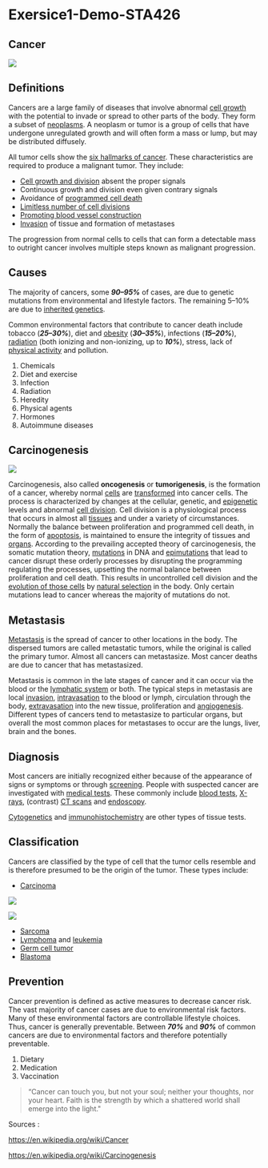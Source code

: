# Exersice1-Demo-STA426
## Cancer

![](images/Tumor_Mesothelioma2_legend.jpg)


## Definitions

Cancers are a large family of diseases that involve abnormal [cell growth](https://en.wikipedia.org/wiki/Cell_growth) with the potential to invade or spread to other parts of the body. They form a subset of [neoplasms](https://en.wikipedia.org/wiki/Neoplasm). A neoplasm or tumor is a group of cells that have undergone unregulated growth and will often form a mass or lump, but may be distributed diffusely.

All tumor cells show the [six hallmarks of cancer](https://en.wikipedia.org/wiki/The_Hallmarks_of_Cancer). These characteristics are required to produce a malignant tumor. They include:

* [Cell growth and division](https://en.wikipedia.org/wiki/Cell_growth) absent the proper signals
* Continuous growth and division even given contrary signals
* Avoidance of [programmed cell death][cell death]
* [Limitless number of cell divisions](https://en.wikipedia.org/wiki/Biological_immortality)
* [Promoting blood vessel construction][Angiogenesis]
* [Invasion][invasion] of tissue and formation of metastases

The progression from normal cells to cells that can form a detectable mass to outright cancer involves multiple steps known as malignant progression.

## Causes

The majority of cancers, some **_90–95%_** of cases, are due to genetic mutations from environmental and lifestyle factors. The remaining 5–10% are due to [inherited genetics](https://en.wikipedia.org/wiki/Heredity).

Common environmental factors that contribute to cancer death include tobacco (**_25–30%_**), diet and [obesity](https://en.wikipedia.org/wiki/Obesity) (**_30–35%_**), infections (**_15–20%_**), [radiation](https://en.wikipedia.org/wiki/Radiation) (both ionizing and non-ionizing, up to **_10%_**), stress, lack of [physical activity](https://en.wikipedia.org/wiki/Exercise) and pollution.

1. Chemicals
2. Diet and exercise
3. Infection
4. Radiation
5. Heredity
6. Physical agents
7. Hormones
8. Autoimmune diseases

## Carcinogenesis

![](images/Cancer_requires_multiple_mutations_from_NIHen.png)

Carcinogenesis, also called **oncogenesis** or **tumorigenesis**, is the formation of a cancer, whereby normal [cells](https://en.wikipedia.org/wiki/Cell_(biology)) are [transformed](https://en.wikipedia.org/wiki/Malignant_transformation) into cancer cells. The process is characterized by changes at the cellular, genetic, and [epigenetic][epigenetics] levels and abnormal [cell division](https://en.wikipedia.org/wiki/Cell_division). Cell division is a physiological process that occurs in almost all [tissues](https://en.wikipedia.org/wiki/Tissue_(biology)) and under a variety of circumstances. Normally the balance between proliferation and programmed cell death, in the form of [apoptosis][cell death], is maintained to ensure the integrity of tissues and [organs](https://en.wikipedia.org/wiki/Organ_(anatomy)). According to the prevailing accepted theory of carcinogenesis, the somatic mutation theory, [mutations](https://en.wikipedia.org/wiki/Mutation) in DNA and [epimutations][epigenetics] that lead to cancer disrupt these orderly processes by disrupting the programming regulating the processes, upsetting the normal balance between proliferation and cell death. This results in uncontrolled cell division and the [evolution of those cells](https://en.wikipedia.org/wiki/Somatic_evolution_in_cancer) by [natural selection](https://en.wikipedia.org/wiki/Natural_selection) in the body. Only certain mutations lead to cancer whereas the majority of mutations do not.

[epigenetics]: https://en.wikipedia.org/wiki/Epigenetics
[cell death]: https://en.wikipedia.org/wiki/Apoptosis

## Metastasis

[Metastasis](https://en.wikipedia.org/wiki/Metastasis) is the spread of cancer to other locations in the body. The dispersed tumors are called metastatic tumors, while the original is called the primary tumor. Almost all cancers can metastasize. Most cancer deaths are due to cancer that has metastasized.

Metastasis is common in the late stages of cancer and it can occur via the blood or the [lymphatic system](https://en.wikipedia.org/wiki/Lymphatic_system) or both. The typical steps in metastasis are local [invasion][invasion], [intravasation](https://en.wikipedia.org/wiki/Invasion_(cancer)) to the blood or lymph, circulation through the body, [extravasation](https://en.wikipedia.org/wiki/Extravasation) into the new tissue, proliferation and [angiogenesis][Angiogenesis]. Different types of cancers tend to metastasize to particular organs, but overall the most common places for metastases to occur are the lungs, liver, brain and the bones.

[Angiogenesis]:https://en.wikipedia.org/wiki/Angiogenesis
[invasion]: https://en.wikipedia.org/wiki/Invasion_(cancer)


## Diagnosis

Most cancers are initially recognized either because of the appearance of signs or symptoms or through [screening](https://en.wikipedia.org/wiki/Cancer_screening).  People with suspected cancer are investigated with [medical tests](https://en.wikipedia.org/wiki/Medical_test). These commonly include [blood tests](https://en.wikipedia.org/wiki/Blood_test), [X-rays](https://en.wikipedia.org/wiki/Projectional_radiography), (contrast) [CT scans](https://en.wikipedia.org/wiki/CT_scan) and [endoscopy](https://en.wikipedia.org/wiki/Endoscopy).

[Cytogenetics](https://en.wikipedia.org/wiki/Cytogenetics) and [immunohistochemistry](https://en.wikipedia.org/wiki/Immunohistochemistry) are other types of tissue tests. 

## Classification

Cancers are classified by the type of cell that the tumor cells resemble and is therefore presumed to be the origin of the tumor. These types include:

* [Carcinoma](https://en.wikipedia.org/wiki/Carcinoma)

![](images/Breast_cancer_gross_appearance.jpg)

![](images/Colon_cancer_2.jpg)

* [Sarcoma](https://en.wikipedia.org/wiki/Sarcoma)
* [Lymphoma](https://en.wikipedia.org/wiki/Lymphoma) and [leukemia](https://en.wikipedia.org/wiki/Leukemia)
* [Germ cell tumor](https://en.wikipedia.org/wiki/Germ_cell_tumor)
* [Blastoma](https://en.wikipedia.org/wiki/Blastoma)

## Prevention

Cancer prevention is defined as active measures to decrease cancer risk. The vast majority of cancer cases are due to environmental risk factors. Many of these environmental factors are controllable lifestyle choices. Thus, cancer is generally preventable. Between **_70%_** and **_90%_** of common cancers are due to environmental factors and therefore potentially preventable.

1. Dietary  
2. Medication
3. Vaccination  

>“Cancer can touch you, but not your soul; neither your thoughts, nor your heart. Faith is the strength by which a shattered world shall emerge into the light."


Sources : 

https://en.wikipedia.org/wiki/Cancer

https://en.wikipedia.org/wiki/Carcinogenesis

